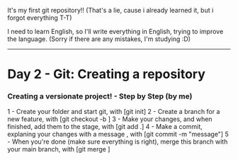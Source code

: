 It's my first git repository!! (That's a lie, cause i already learned it, but i forgot everything T-T)

I need to learn English, so I'll write everything in English, trying to improve the language. (Sorry if there are any mistakes, I'm studying :D)

------------------------------------------------------------------------------------------
# Day 2 - Git: Creating a repository

### Creating a versionate project! - Step by Step (by me)

1 - Create your folder and start git, with [git init]
2 - Create a branch for a new feature, with [git checkout -b <branch-name>]
3 - Make your changes, and when finished, add them to the stage, with [git add .]
4 - Make a commit, explaning your changes with a message , with [git commit -m "message"]
5 - When you're done (make sure everything is right), merge this branch with your main branch, with [git merge <branch-name>]